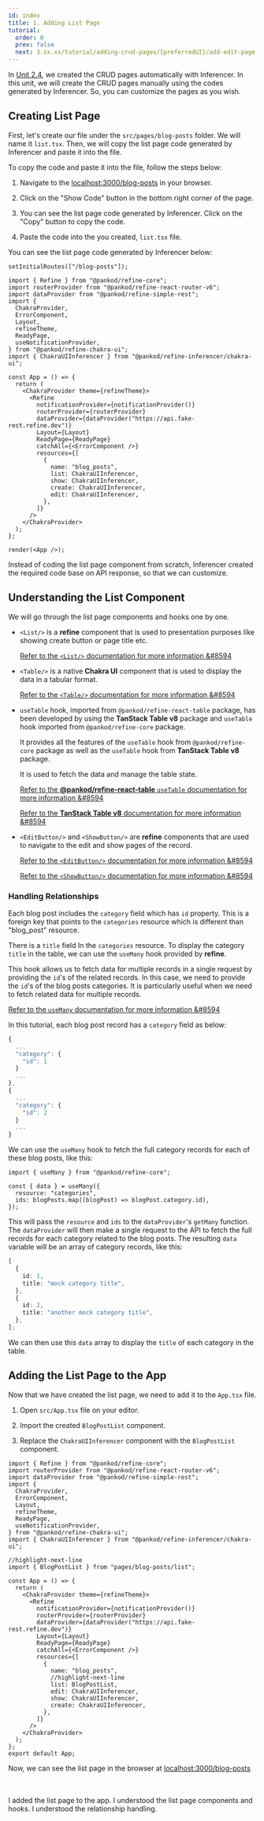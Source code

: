 ```yaml
---
id: index
title: 1. Adding List Page
tutorial:
  order: 0
  prev: false
  next: 3.xx.xx/tutorial/adding-crud-pages/{preferredUI}/add-edit-page
---
```


In [Unit 2.4](/docs/3.xx.xx/tutorial/getting-started/antd/generate-crud-pages/), we created the CRUD pages automatically with Inferencer. In this unit, we will create the CRUD pages manually using the codes generated by Inferencer. So, you can customize the pages as you wish.

## Creating List Page

First, let's create our file under the `src/pages/blog-posts` folder. We will name it `list.tsx`. Then, we will copy the list page code generated by Inferencer and paste it into the file.

To copy the code and paste it into the file, follow the steps below:

1. Navigate to the <a href="http://localhost:3000/blog-posts" rel="noopener noreferrer nofollow">localhost:3000/blog-posts</a> in your browser.

2. Click on the "Show Code" button in the bottom right corner of the page.

3. You can see the list page code generated by Inferencer. Click on the "Copy" button to copy the code.

4. Paste the code into the you created, `list.tsx` file.

You can see the list page code generated by Inferencer below:

```tsx live previewOnly previewHeight=600px url=http://localhost:3000/blog-posts
setInitialRoutes(["/blog-posts"]);

import { Refine } from "@pankod/refine-core";
import routerProvider from "@pankod/refine-react-router-v6";
import dataProvider from "@pankod/refine-simple-rest";
import {
  ChakraProvider,
  ErrorComponent,
  Layout,
  refineTheme,
  ReadyPage,
  useNotificationProvider,
} from "@pankod/refine-chakra-ui";
import { ChakraUIInferencer } from "@pankod/refine-inferencer/chakra-ui";

const App = () => {
  return (
    <ChakraProvider theme={refineTheme}>
      <Refine
        notificationProvider={notificationProvider()}
        routerProvider={routerProvider}
        dataProvider={dataProvider("https://api.fake-rest.refine.dev")}
        Layout={Layout}
        ReadyPage={ReadyPage}
        catchAll={<ErrorComponent />}
        resources={[
          {
            name: "blog_posts",
            list: ChakraUIInferencer,
            show: ChakraUIInferencer,
            create: ChakraUIInferencer,
            edit: ChakraUIInferencer,
          },
        ]}
      />
    </ChakraProvider>
  );
};

render(<App />);
```

Instead of coding the list page component from scratch, Inferencer created the required code base on API response, so that we can customize.

## Understanding the List Component

We will go through the list page components and hooks one by one.

- `<List/>` is a **refine** component that is used to presentation purposes like showing create button or page title etc.

  [Refer to the `<List/>` documentation for more information &#8594](/docs/3.xx.xx/api-reference/chakra-ui/components/basic-views/list)

- `<Table/>` is a native **Chakra UI** component that is used to display the data in a tabular format.

  [Refer to the `<Table/>` documentation for more information &#8594](https://chakra-ui.com/docs/components/table/usage)

- `useTable` hook, imported from `@pankod/refine-react-table` package, has been developed by using the **TanStack Table v8** package and `useTable` hook imported from `@pankod/refine-core` package.

  It provides all the features of the `useTable` hook from `@pankod/refine-core` package as well as the `useTable` hook from **TanStack Table v8** package.

  It is used to fetch the data and manage the table state.

  [Refer to the **@pankod/refine-react-table** `useTable` documentation for more information &#8594](/docs/3.xx.xx/packages/documentation/react-table/)

  [Refer to the **TanStack Table v8** documentation for more information &#8594](https://tanstack.com/table/v8)

- `<EditButton/>` and `<ShowButton/>` are **refine** components that are used to navigate to the edit and show pages of the record.

  [Refer to the `<EditButton/>` documentation for more information &#8594](/docs/3.xx.xx/api-reference/chakra-ui/components/buttons/edit-button/)

  [Refer to the `<ShowButton/>` documentation for more information &#8594](/docs/3.xx.xx/api-reference/chakra-ui/components/buttons/show-button/)

### Handling Relationships

Each blog post includes the `category` field which has `id` property. This is a foreign key that points to the `categories` resource which is different than "blog_post" resource.

There is a `title` field In the `categories` resource. To display the category `title` in the table, we can use the `useMany` hook provided by **refine**.

This hook allows us to fetch data for multiple records in a single request by providing the `id`'s of the related records. In this case, we need to provide the `id`'s of the blog posts categories. It is particularly useful when we need to fetch related data for multiple records.

[Refer to the `useMany` documentation for more information &#8594](/docs/3.xx.xx/api-reference/core/hooks/data/useMany/)

In this tutorial, each blog post record has a `category` field as below:

```ts title="https://api.fake-rest.refine.dev/blog_posts"
{
  ...
  "category": {
    "id": 1
  }
  ...
},
{
  ...
  "category": {
    "id": 2
  }
  ...
}
```

We can use the `useMany` hook to fetch the full category records for each of these blog posts, like this:

```tsx
import { useMany } from "@pankod/refine-core";

const { data } = useMany({
  resource: "categories",
  ids: blogPosts.map((blogPost) => blogPost.category.id),
});
```

This will pass the `resource` and `ids` to the `dataProvider`'s `getMany` function. The `dataProvider` will then make a single request to the API to fetch the full records for each category related to the blog posts. The resulting `data` variable will be an array of category records, like this:

```ts
[
  {
    id: 1,
    title: "mock category title",
  },
  {
    id: 2,
    title: "another mock category title",
  },
];
```

We can then use this `data` array to display the `title` of each category in the table.

## Adding the List Page to the App

Now that we have created the list page, we need to add it to the `App.tsx` file.

1. Open `src/App.tsx` file on your editor.

2. Import the created `BlogPostList` component.

3. Replace the `ChakraUIInferencer` component with the `BlogPostList` component.

```tsx title="src/App.tsx"
import { Refine } from "@pankod/refine-core";
import routerProvider from "@pankod/refine-react-router-v6";
import dataProvider from "@pankod/refine-simple-rest";
import {
  ChakraProvider,
  ErrorComponent,
  Layout,
  refineTheme,
  ReadyPage,
  useNotificationProvider,
} from "@pankod/refine-chakra-ui";
import { ChakraUIInferencer } from "@pankod/refine-inferencer/chakra-ui";

//highlight-next-line
import { BlogPostList } from "pages/blog-posts/list";

const App = () => {
  return (
    <ChakraProvider theme={refineTheme}>
      <Refine
        notificationProvider={notificationProvider()}
        routerProvider={routerProvider}
        dataProvider={dataProvider("https://api.fake-rest.refine.dev")}
        Layout={Layout}
        ReadyPage={ReadyPage}
        catchAll={<ErrorComponent />}
        resources={[
          {
            name: "blog_posts",
            //highlight-next-line
            list: BlogPostList,
            edit: ChakraUIInferencer,
            show: ChakraUIInferencer,
            create: ChakraUIInferencer,
          },
        ]}
      />
    </ChakraProvider>
  );
};
export default App;
```

Now, we can see the list page in the browser at <a href="http://localhost:3000/blog-posts" rel="noopener noreferrer nofollow">localhost:3000/blog-posts</a>

<br/>
<br/>

<Checklist>

<ChecklistItem id="add-list-page-chakra-ui">
I added the list page to the app.
</ChecklistItem>
<ChecklistItem id="add-list-page-chakra-ui-2">
I understood the list page components and hooks.
</ChecklistItem>
<ChecklistItem id="add-list-page-chakra-ui-3">
I understood the relationship handling.
</ChecklistItem>

</Checklist>
